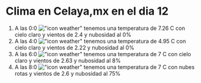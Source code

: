 # Clima en Celaya,mx en el dia 12

1. A las 0:0 !["icon weather"](http://openweathermap.org/img/w/01n.png) tenemos una temperatura de 7.26 C con cielo claro y  vientos de 2.4 y nubosidad al 0%
1. A las 4:0 !["icon weather"](http://openweathermap.org/img/w/01n.png) tenemos una temperatura de 4.95 C con cielo claro y  vientos de 2.22 y nubosidad al 0%
1. A las 6:0 !["icon weather"](http://openweathermap.org/img/w/02n.png) tenemos una temperatura de 7 C con cielo claro y  vientos de 2.63 y nubosidad al 8%
1. A las 8:0 !["icon weather"](http://openweathermap.org/img/w/04n.png) tenemos una temperatura de 7 C con nubes rotas y  vientos de 2.6 y nubosidad al 75%
